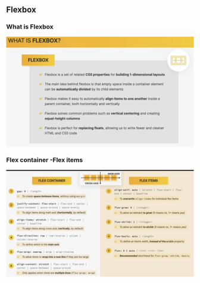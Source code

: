 <h2>Flexbox</h2>

<h3>What is Flexbox</h3>

<img src="https://github.com/antonio-datahack/dev-html-css-course/blob/main/img/flexbox/what-is-flexbox.png"/>


<h3>Flex container -Flex items</h3>

<img src="https://github.com/antonio-datahack/dev-html-css-course/blob/main/img/flexbox/flex-container-flex-items.png">
